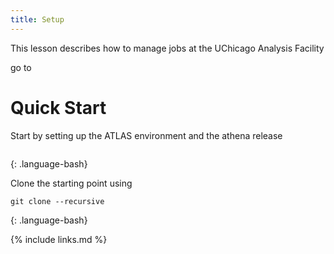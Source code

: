 ```yaml
---
title: Setup
---
```

This lesson describes how to manage jobs at the UChicago Analysis Facility

go to

# Quick Start
Start by setting up the ATLAS environment and the athena release
~~~

~~~
{: .language-bash}


Clone the starting point using
~~~
git clone --recursive 
~~~
{: .language-bash}


{% include links.md %}
